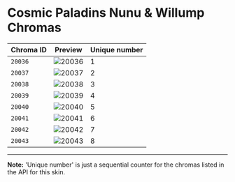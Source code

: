 # Cosmic Paladins Nunu & Willump Chromas

| Chroma ID | Preview | Unique number |
|---|---|---|
| `20036` | ![20036](https://raw.communitydragon.org/latest/plugins/rcp-be-lol-game-data/global/default/v1/champion-chroma-images/20/20036.png) | 1 |
| `20037` | ![20037](https://raw.communitydragon.org/latest/plugins/rcp-be-lol-game-data/global/default/v1/champion-chroma-images/20/20037.png) | 2 |
| `20038` | ![20038](https://raw.communitydragon.org/latest/plugins/rcp-be-lol-game-data/global/default/v1/champion-chroma-images/20/20038.png) | 3 |
| `20039` | ![20039](https://raw.communitydragon.org/latest/plugins/rcp-be-lol-game-data/global/default/v1/champion-chroma-images/20/20039.png) | 4 |
| `20040` | ![20040](https://raw.communitydragon.org/latest/plugins/rcp-be-lol-game-data/global/default/v1/champion-chroma-images/20/20040.png) | 5 |
| `20041` | ![20041](https://raw.communitydragon.org/latest/plugins/rcp-be-lol-game-data/global/default/v1/champion-chroma-images/20/20041.png) | 6 |
| `20042` | ![20042](https://raw.communitydragon.org/latest/plugins/rcp-be-lol-game-data/global/default/v1/champion-chroma-images/20/20042.png) | 7 |
| `20043` | ![20043](https://raw.communitydragon.org/latest/plugins/rcp-be-lol-game-data/global/default/v1/champion-chroma-images/20/20043.png) | 8 |

---

**Note:** 'Unique number' is just a sequential counter for the chromas listed in the API for this skin.